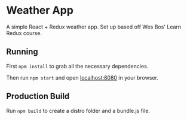 # Weather App

A simple React + Redux weather app. Set up based off Wes Bos' Learn Redux course.

## Running

First `npm install` to grab all the necessary dependencies.

Then run `npm start` and open <localhost:8080> in your browser.

## Production Build

Run `npm build` to create a distro folder and a bundle.js file.
